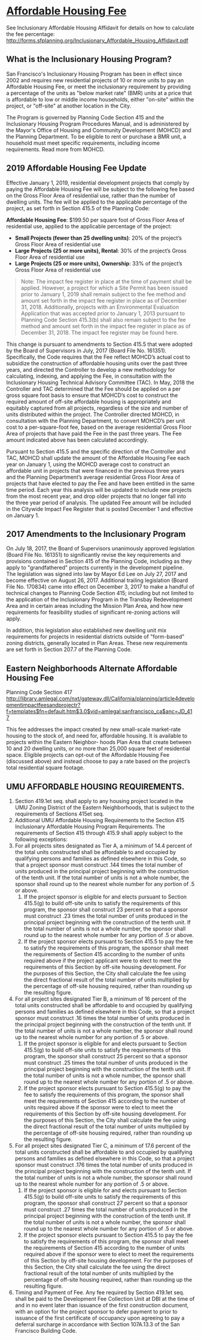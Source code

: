 # [Affordable Housing Fee](https://sf-planning.org/inclusionary-affordable-housing-program)

See Inclusionary Affordable Housing Affidavit for details on how to calculate the fee percentage:
http://forms.sfplanning.org/Inclusionary_Affordable_Housing_Affidavit.pdf

## What is the Inclusionary Housing Program?

San Francisco's Inclusionary Housing Program has been in effect since 2002 and requires new residential projects of 10 or more units to pay an Affordable Housing Fee, or meet the inclusionary requirement by providing a percentage of the units as "below market rate" (BMR) units at a price that is affordable to low or middle income households, either "on-site" within the project, or "off-site" at another location in the City.

The Program is governed by Planning Code Section 415 and the Inclusionary Housing Program Procedures Manual, and is administered by the Mayor's Office of Housing and Community Development (MOHCD) and the Planning Department.  To be eligible to rent or purchase a BMR unit, a household must meet specific requirements, including income requirements. Read more from MOHCD.

## 2019 Affordable Housing Fee Update

Effective January 1, 2019, residential development projects that comply by paying the Affordable Housing Fee will be subject to the following fee based on the Gross Floor Area of residential use, rather than the number of dwelling units. The fee will be applied to the applicable percentage of the project, as set forth in Section 415.5 of the Planning Code:

**Affordable Housing Fee**: $199.50 per square foot of Gross Floor Area of residential use, applied to the applicable percentage of the project:

-   **Small Projects (fewer than 25 dwelling units)**:  20% of the project’s Gross Floor Area of residential use
-   **Large Projects (25 or more units), Rental**:  30% of the project’s Gross Floor Area of residential use
-   **Large Projects (25 or more units), Ownership**:  33% of the project’s Gross Floor Area of residential use

> Note: The impact fee register in place at the time of payment shall be applied. However, a project for which a Site Permit has been issued prior to January 1, 2019 shall remain subject to the fee method and amount set forth in the impact fee register in place as of December 31, 2018. Additionally, projects with an Environmental Evaluation Application that was accepted prior to January 1, 2013 pursuant to Planning Code Section 415.3(b) shall also remain subject to the fee method and amount set forth in the impact fee register in place as of December 31, 2018. The impact fee register may be found here.

This change is pursuant to amendments to Section 415.5 that were adopted by the Board of Supervisors in July, 2017 (Board File No. 161351). Specifically, the Code requires that the Fee reflect MOHCD’s actual cost to subsidize the construction of affordable housing units over the past three years, and directed the Controller to develop a new methodology for calculating, indexing, and applying the Fee, in consultation with the Inclusionary Housing Technical Advisory Committee (TAC). In May, 2018 the Controller and TAC determined that the Fee should be applied on a per gross square foot basis to ensure that MOHCD’s cost to construct the required amount of off-site affordable housing is appropriately and equitably captured from all projects, regardless of the size and number of units distributed within the project. The Controller directed MOHCD, in consultation with the Planning Department, to convert MOHCD’s per unit cost to a per-square-foot fee, based on the average residential Gross Floor Area of projects that have paid the Fee in the past three years. The Fee amount indicated above has been calculated accordingly.    

Pursuant to Section 415.5 and the specific direction of the Controller and TAC, MOHCD shall update the amount of the Affordable Housing Fee each year on January 1, using the MOHCD average cost to construct an affordable unit in projects that were financed in the previous three years and the Planning Department’s average residential Gross Floor Area of projects that have elected to pay the Fee and have been entitled in the same time period. Each year this analysis will be updated to include new projects from the most recent year, and drop older projects that no longer fall into the three year period of analysis. The updated Fee amount will be included in the Citywide Impact Fee Register that is posted December 1 and effective on January 1.

## 2017 Amendments to the Inclusionary Program

On July 18, 2017, the Board of Supervisors unanimously approved legislation (Board File No. 161351) to significantly revise the key requirements and provisions contained in Section 415 of the Planning Code, including as they apply to "grandfathered" projects currently in the development pipeline. The legislation was signed into law by Mayor Ed Lee on July 27, 2017 and become effective on August 26, 2017. Additional trailing legislation (Board File No. 170834) came into effect on December 3, 2017 to make a handful of technical changes to Planning Code Section 415; including but not limited to the application of the Inclusionary Program in the Transbay Redevelopment Area and in certain areas including the Mission Plan Area, and how new requirements for feasibility studies of significant re-zoning actions will apply.

In addition, this legislation also established new dwelling unit mix requirements for projects in residential districts outside of "form-based" zoning districts, generally located in Plan Areas. These new requirements are set forth in Section 207.7 of the Planning Code.

## Eastern Neighborhoods Alternate Affordable Housing Fee

Planning Code Section 417
<http://library.amlegal.com/nxt/gateway.dll/California/planning/article4developmentimpactfeesandprojectr?f=templates$fn=default.htm$3.0$vid=amlegal:sanfrancisco_ca$anc=JD_417>

This fee addresses the impact created by new small-scale market-rate housing to the stock of, and need for, affordable housing. It is available to projects within the Eastern Neighbor- hoods Plan Area that create between 10 and 20 dwelling units, or no more than 25,000 square feet of residential space. Eligible projects can opt-out of the Affordable Housing Fee (discussed above) and instead choose to pay a rate based on the project’s total residential square footage.

## UMU AFFORDABLE HOUSING REQUIREMENTS.

1.  Section 419.1et seq. shall apply to any housing project located in the UMU Zoning District of the Eastern Neighborhoods, that is subject to the requirements of Sections 415et seq.
2.  Additional UMU Affordable Housing Requirements to the Section 415 Inclusionary Affordable Housing Program Requirements. The requirements of Section 415 through 415.9 shall apply subject to the following exceptions:
3.  For all projects sites designated as Tier A, a minimum of 14.4 percent of the total units constructed shall be affordable to and occupied by qualifying persons and families as defined elsewhere in this Code, so that a project sponsor must construct .144 times the total number of units produced in the principal project beginning with the construction of the tenth unit. If the total number of units is not a whole number, the sponsor shall round up to the nearest whole number for any portion of .5 or above.
    1.  If the project sponsor is eligible for and elects pursuant to Section 415.5(g) to build off-site units to satisfy the requirements of this program, the sponsor shall construct 23 percent so that a sponsor must construct .23 times the total number of units produced in the principal project beginning with the construction of the tenth unit. If the total number of units is not a whole number, the sponsor shall round up to the nearest whole number for any portion of .5 or above.
    2.  If the project sponsor elects pursuant to Section 415.5 to pay the fee to satisfy the requirements of this program, the sponsor shall meet the requirements of Section 415 according to the number of units required above if the project applicant were to elect to meet the requirements of this Section by off-site housing development. For the purposes of this Section, the City shall calculate the fee using the direct fractional result of the total number of units multiplied by the percentage of off-site housing required, rather than rounding up the resulting figure.
4.  For all project sites designated Tier B, a minimum of 16 percent of the total units constructed shall be affordable to and occupied by qualifying persons and families as defined elsewhere in this Code, so that a project sponsor must construct .16 times the total number of units produced in the principal project beginning with the construction of the tenth unit. If the total number of units is not a whole number, the sponsor shall round up to the nearest whole number for any portion of .5 or above.
    1.  If the project sponsor is eligible for and elects pursuant to Section 415.5(g) to build off-site units to satisfy the requirements of this program, the sponsor shall construct 25 percent so that a sponsor must construct .25 times the total number of units produced in the principal project beginning with the construction of the tenth unit. If the total number of units is not a whole number, the sponsor shall round up to the nearest whole number for any portion of .5 or above.
    2.  If the project sponsor elects pursuant to Section 415.5(g) to pay the fee to satisfy the requirements of this program, the sponsor shall meet the requirements of Section 415 according to the number of units required above if the sponsor were to elect to meet the requirements of this Section by off-site housing development. For the purposes of this Section, the City shall calculate the fee using the direct fractional result of the total number of units multiplied by the percentage of off-site housing required, rather than rounding up the resulting figure.
5.  For all project sites designated Tier C, a minimum of 17.6 percent of the total units constructed shall be affordable to and occupied by qualifying persons and families as defined elsewhere in this Code, so that a project sponsor must construct .176 times the total number of units produced in the principal project beginning with the construction of the tenth unit. If the total number of units is not a whole number, the sponsor shall round up to the nearest whole number for any portion of .5 or above.
    1.  If the project sponsor is eligible for and elects pursuant to Section 415.5(g) to build off-site units to satisfy the requirements of this program, the sponsor shall construct 27 percent so that a sponsor must construct .27 times the total number of units produced in the principal project beginning with the construction of the tenth unit. If the total number of units is not a whole number, the sponsor shall round up to the nearest whole number for any portion of .5 or above.
    2.  If the project sponsor elects pursuant to Section 415.5 to pay the fee to satisfy the requirements of this program, the sponsor shall meet the requirements of Section 415 according to the number of units required above if the sponsor were to elect to meet the requirements of this Section by off-site housing development. For the purposes of this Section, the City shall calculate the fee using the direct fractional result of the total number of units multiplied by the percentage of off-site housing required, rather than rounding up the resulting figure.
6.  Timing and Payment of Fee. Any fee required by Section 419.1et seq. shall be paid to the Development Fee Collection Unit at DBI at the time of and in no event later than issuance of the first construction document, with an option for the project sponsor to defer payment to prior to issuance of the first certificate of occupancy upon agreeing to pay a deferral surcharge in accordance with Section 107A.13.3 of the San Francisco Building Code.
